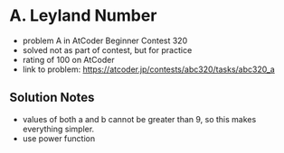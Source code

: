 # A. Leyland Number

* problem A in AtCoder Beginner Contest 320
* solved not as part of contest, but for practice
* rating of 100 on AtCoder
* link to problem: https://atcoder.jp/contests/abc320/tasks/abc320_a

## Solution Notes

* values of both a and b cannot be greater than 9, so this makes everything simpler.
* use power function